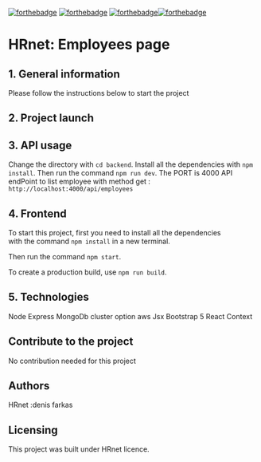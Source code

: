 [![forthebadge](https://forthebadge.com/images/badges/cc-0.svg)](https://forthebadge.com) [![forthebadge](https://forthebadge.com/images/badges/made-with-javascript.svg)](https://forthebadge.com) [![forthebadge](https://forthebadge.com/images/badges/uses-css.svg)](https://forthebadge.com)[![forthebadge](https://forthebadge.com/images/badges/uses-git.svg)](https://forthebadge.com)

# HRnet: Employees page

## 1. General information

Please follow the instructions below to start the project

## 2. Project launch

## 3. API usage

Change the directory with `cd backend`.
Install all the dependencies with `npm install`.
Then run the command `npm run dev`.
The PORT is 4000
API endPoint to list employee with method get : `http://localhost:4000/api/employees`

## 4. Frontend

To start this project, first you need to install all the dependencies  
with the command `npm install` in a new terminal.

Then run the command `npm start`.

To create a production build, use `npm run build`.

## 5. Technologies

Node Express
MongoDb cluster option aws
Jsx
Bootstrap 5
React
Context

## Contribute to the project

No contribution needed for this project

## Authors

HRnet :denis farkas

## Licensing

This project was built under HRnet licence.
